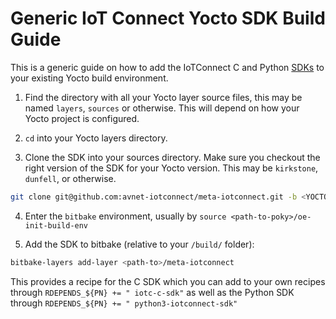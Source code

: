 # Generic IoT Connect Yocto SDK Build Guide

This is a generic guide on how to add the IoTConnect C and Python [SDKs](https://github.com/avnet-iotconnect/meta-iotconnect) to your existing Yocto build environment.

1. Find the directory with all your Yocto layer source files, this may be named `layers`, `sources` or otherwise. This will depend on how your Yocto project is configured.

2. `cd` into your Yocto layers directory.

3. Clone the SDK into your sources directory. Make sure you checkout the right version of the SDK for your Yocto version. This may be `kirkstone`, `dunfell`, or otherwise.
```bash
git clone git@github.com:avnet-iotconnect/meta-iotconnect.git -b <YOCTO_VERSION_HERE>
```
4. Enter the `bitbake` environment, usually by `source <path-to-poky>/oe-init-build-env`

5. Add the SDK to bitbake (relative to your `/build/` folder):
```bash
bitbake-layers add-layer <path-to>/meta-iotconnect
```
This provides a recipe for the C SDK which you can add to your own recipes through `RDEPENDS_${PN} += " iotc-c-sdk"`
as well as the Python SDK through `RDEPENDS_${PN} += " python3-iotconnect-sdk"`
